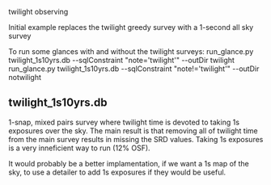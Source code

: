 twilight observing


Initial example replaces the twilight greedy survey with a 1-second all sky survey

To run some glances with and without the twilight surveys:
run_glance.py twilight_1s10yrs.db --sqlConstraint "note='twilight'" --outDir twilight
run_glance.py twilight_1s10yrs.db --sqlConstraint "note!='twilight'" --outDir notwilight


## twilight_1s10yrs.db

1-snap, mixed pairs survey where twilight time is devoted to taking 1s exposures over the sky. The main result is that removing all of twilight time from the main survey results in missing the SRD values. Taking 1s exposures is a very inneficient way to run (12% OSF). 

It would probably be a better implamentation, if we want a 1s map of the sky, to use a detailer to add 1s exposures if they would be useful.
